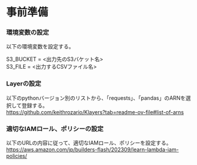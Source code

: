 # 事前準備

###  環境変数の設定

以下の環境変数を設定する。

S3_BUCKET = <出力先のS3バケット名>  
S3_FILE = <出力するCSVファイル名>  

### Layerの設定

以下のpythonバージョン別のリストから、「requests」、「pandas」のARNを選択して登録する。  
https://github.com/keithrozario/Klayers?tab=readme-ov-file#list-of-arns

### 適切なIAMロール、ポリシーの設定

以下のURLの内容に従って、適切なIAMロール、ポリシーを設定する。  
https://aws.amazon.com/jp/builders-flash/202309/learn-lambda-iam-policies/
